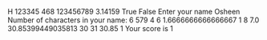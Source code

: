 H
123345
468
123456789
3.14159
True
False
Enter your name Osheen
Number of characters in your name: 6
579
4
6
1.6666666666666667
1
8
7.0
30.85399449035813
30
31
30.85
1
Your score is 1